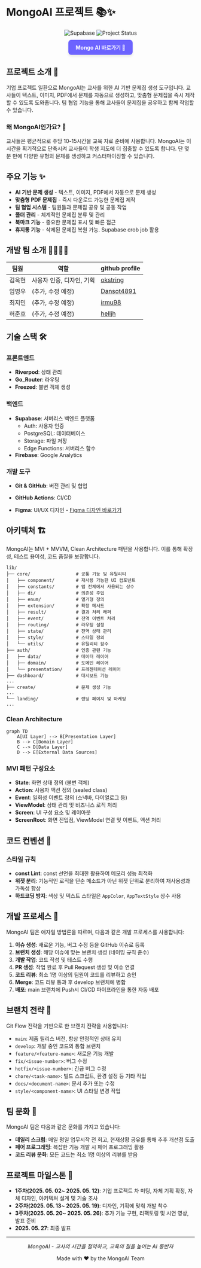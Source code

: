 # MongoAI 프로젝트 📚✨

<div align="center">
  <img src="https://img.shields.io/badge/Supabase-DB-3ECF8E?logo=supabase" alt="Supabase" />
  <img src="https://img.shields.io/badge/Status-Active-success" alt="Project Status" />
</div>
<div align="center">
  <a href="https://gitflow-exercise.github.io/MongoAI-web/" target="_blank" style="
     display: inline-block;
     background-color: #6C63FF;
     color: white;
     padding: 10px 20px;
     margin-top: 10px;
     border-radius: 8px;
     text-decoration: none;
     font-weight: bold;
     box-shadow: 0 4px 6px rgba(0,0,0,0.1);
     transition: background-color 0.3s ease;
  " onmouseover="this.style.backgroundColor='#2bb67c'" onmouseout="this.style.backgroundColor='#3ECF8E'">
    Mongo AI 바로가기 🚀
  </a>
</div>

## 프로젝트 소개 🚀

기업 프로젝트 일환으로 MongoAI는 교사를 위한 AI 기반 문제집 생성 도구입니다. 교사들이 텍스트, 이미지, PDF에서 문제를 자동으로 생성하고, 맞춤형 문제집을 즉시 제작할 수 있도록 도와줍니다. 팀 협업 기능을 통해 교사들이 문제집을 공유하고 함께 작업할 수 있습니다.

### 왜 MongoAI인가요? 🤔

교사들은 평균적으로 주당 10-15시간을 교육 자료 준비에 사용합니다. MongoAI는 이 시간을 획기적으로 단축시켜 교사들이 학생 지도에 더 집중할 수 있도록 합니다. 단 몇 분 만에 다양한 유형의 문제를 생성하고 커스터마이징할 수 있습니다.

## 주요 기능 ✨

- **AI 기반 문제 생성** - 텍스트, 이미지, PDF에서 자동으로 문제 생성
- **맞춤형 PDF 문제집** - 즉시 다운로드 가능한 문제집 제작
- **팀 협업 시스템** - 팀원들과 문제집 공유 및 공동 작업
- **폴더 관리** - 체계적인 문제집 분류 및 관리
- **북마크 기능** - 중요한 문제집 표시 및 빠른 접근
- **휴지통 기능** - 삭제된 문제집 복원 가능. Supabase crob job 활용

## 개발 팀 소개 👨‍💻👩‍💻

| 팀원   | 역할                      | github profile                              |
| ------ | ------------------------- | ------------------------------------------- |
| 김옥현 | 사용자 인증, 디자인, 기획 | [okstring](https://github.com/okstring)     |
| 임명우 | (추가, 수정 예정)         | [Dansot4891](https://github.com/Dansot4891) |
| 최지민 | (추가, 수정 예정)         | [irmu98](https://github.com/irmu98)         |
| 허준호 | (추가, 수정 예정)         | [helljh](https://github.com/helljh)         |



## 기술 스택 🛠️

### 프론트엔드

- **Riverpod**: 상태 관리
- **Go_Router**: 라우팅
- **Freezed**: 불변 객체 생성

### 백엔드

- **Supabase**: 서버리스 백엔드 플랫폼
  - Auth: 사용자 인증
  - PostgreSQL: 데이터베이스
  - Storage: 파일 저장
  - Edge Functions: 서버리스 함수
- **Firebase**: Google Analytics 

### 개발 도구

- **Git & GitHub**: 버전 관리 및 협업

- **GitHub Actions**: CI/CD

- **Figma**: UI/UX 디자인 - [Figma 디자인 바로가기](https://www.figma.com/design/XqEZ6dBUOKMbyUnnLNENFP/Mongo-AI-%EC%9E%90%EC%B2%B4-%EB%94%94%EC%9E%90%EC%9D%B8?node-id=0-1&t=5eBEk9YAAfiydj2h-1)

## 아키텍처 🏗️

MongoAI는 MVI + MVVM, Clean Architecture 패턴을 사용합니다. 이를 통해 확장성, 테스트 용이성, 코드 품질을 보장합니다.

```
lib/
├── core/                 # 공통 기능 및 유틸리티
│   ├── component/        # 재사용 가능한 UI 컴포넌트
│   ├── constants/        # 앱 전체에서 사용되는 상수
│   ├── di/               # 의존성 주입
│   ├── enum/             # 열거형 정의
│   ├── extension/        # 확장 메서드
│   ├── result/           # 결과 처리 래퍼
│   ├── event/            # 전역 이벤트 처리
│   ├── routing/          # 라우팅 설정
│   ├── state/            # 전역 상태 관리
│   ├── style/            # 스타일 정의
│   └── utils/            # 유틸리티 함수
├── auth/                 # 인증 관련 기능
│   ├── data/             # 데이터 레이어
│   ├── domain/           # 도메인 레이어
│   └── presentation/     # 프레젠테이션 레이어
├── dashboard/            # 대시보드 기능
...
├── create/               # 문제 생성 기능
...
└── landing/              # 랜딩 페이지 및 마케팅
...
```

### Clean Architecture

```mermaid
graph TD
    A[UI Layer] --> B[Presentation Layer]
    B --> C[Domain Layer]
    C --> D[Data Layer]
    D --> E[External Data Sources]
```

### MVI 패턴 구성요소

- **State**: 화면 상태 정의 (불변 객체)
- **Action**: 사용자 액션 정의 (sealed class)
- **Event**: 일회성 이벤트 정의 (스낵바, 다이얼로그 등)
- **ViewModel**: 상태 관리 및 비즈니스 로직 처리
- **Screen**: UI 구성 요소 및 레이아웃
- **ScreenRoot**: 화면 진입점, ViewModel 연결 및 이벤트, 액션 처리

## 코드 컨벤션 📐

### 스타일 규칙

- **const Lint**: const 선언을 최대한 활용하여 메모리 성능 최적화
- **위젯 분리**: 기능적인 로직을 단순 메소드가 아닌 위젯 단위로 분리하여 재사용성과 가독성 향상
- **하드코딩 방지**: 색상 및 텍스트 스타일은 `AppColor`, `AppTextStyle` 상수 사용

## 개발 프로세스 🔄

MongoAI 팀은 애자일 방법론을 따르며, 다음과 같은 개발 프로세스를 사용합니다:

1. **이슈 생성**: 새로운 기능, 버그 수정 등을 GitHub 이슈로 등록
2. **브랜치 생성**: 해당 이슈에 맞는 브랜치 생성 (네이밍 규칙 준수)
3. **개발 작업**: 코드 작성 및 테스트 수행
4. **PR 생성**: 작업 완료 후 Pull Request 생성 및 이슈 연결
5. **코드 리뷰**: 최소 1명 이상의 팀원이 코드를 리뷰하고 승인
6. **Merge**: 코드 리뷰 통과 후 develop 브랜치에 병합
7. **배포**: main 브랜치에 Push시 CI/CD 파이프라인을 통한 자동 배포

## 브랜치 전략 🌿

Git Flow 전략을 기반으로 한 브랜치 전략을 사용합니다:

- `main`: 제품 릴리스 버전, 항상 안정적인 상태 유지
- `develop`: 개발 중인 코드의 통합 브랜치
- `feature/<feature-name>`: 새로운 기능 개발
- `fix/<issue-number>`: 버그 수정
- `hotfix/<issue-number>`: 긴급 버그 수정
- `chore/<task-name>`: 빌드 스크립트, 환경 설정 등 기타 작업
- `docs/<document-name>`: 문서 추가 또는 수정
- `style/<component-name>`: UI 스타일 변경 작업



## 팀 문화 👥

MongoAI 팀은 다음과 같은 문화를 가지고 있습니다:

- **데일리 스크럼**: 매일 평일 업무시작 전 회고, 현재상황 공유를 통해 추후 개선점 도출
- **페어 프로그래밍**: 복잡한 기능 개발 시 페어 프로그래밍 활용
- **코드 리뷰 문화**: 모든 코드는 최소 1명 이상의 리뷰를 받음



## 프로젝트 마일스톤 🏁

- **1주차(2025. 05. 02~ 2025. 05. 12)**: 기업 프로젝트 차 미팅, 자체 기획 확정, 자체 디자인, 아키텍처 설계 및 기술 조사
- **2주차(2025. 05. 13~ 2025. 05. 19)**: 디자인, 기획에 맞춰 개발 착수
- **3주차(2025. 05. 20~ 2025. 05. 26)**: 추가 기능 구현, 리팩토링 및 시연 영상, 발표 준비
- **2025. 05. 27**: 최종 발표

------

<div align="center">   <p><i>MongoAI - 교사의 시간을 절약하고, 교육의 질을 높이는 AI 동반자</i></p>   <p>Made with ❤️ by the MongoAI Team</p> </div>
